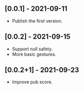 ## [0.0.1] - 2021-09-11

- Publish the first version.

## [0.0.2] - 2021-09-15

- Support null safety.
- More basic gestures.

## [0.0.2+1] - 2021-09-23

- Improve pub score.

